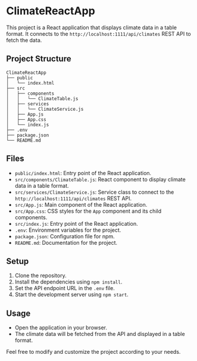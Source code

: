 # ClimateReactApp

This project is a React application that displays climate data in a table format. It connects to the `http://localhost:1111/api/climates` REST API to fetch the data.

## Project Structure

```
ClimateReactApp
├── public
│   └── index.html
├── src
│   ├── components
│   │   └── ClimateTable.js
│   ├── services
│   │   └── ClimateService.js
│   ├── App.js
│   ├── App.css
│   └── index.js
├── .env
├── package.json
└── README.md
```

## Files

- `public/index.html`: Entry point of the React application.
- `src/components/ClimateTable.js`: React component to display climate data in a table format.
- `src/services/ClimateService.js`: Service class to connect to the `http://localhost:1111/api/climates` REST API.
- `src/App.js`: Main component of the React application.
- `src/App.css`: CSS styles for the `App` component and its child components.
- `src/index.js`: Entry point of the React application.
- `.env`: Environment variables for the project.
- `package.json`: Configuration file for npm.
- `README.md`: Documentation for the project.

## Setup

1. Clone the repository.
2. Install the dependencies using `npm install`.
3. Set the API endpoint URL in the `.env` file.
4. Start the development server using `npm start`.

## Usage

- Open the application in your browser.
- The climate data will be fetched from the API and displayed in a table format.

Feel free to modify and customize the project according to your needs.